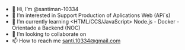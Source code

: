 - 👋 Hi, I’m @santiman-10334
- 👀 I’m interested in Support Production of Aplications Web (APi´s)
- 🌱 I’m currently learning <HTML/CCS/JavaScript> Node.js - Docker - Orientado a Backend (NOC)
- 💞️ I’m looking to collaborate on 
- 📫 How to reach me santi.10334@gmail.com

<!---
santiman-10334/santiman-10334 is a ✨ special ✨ repository because its `README.md` (this file) appears on your GitHub profile.
You can click the Preview link to take a look at your changes.
--->
